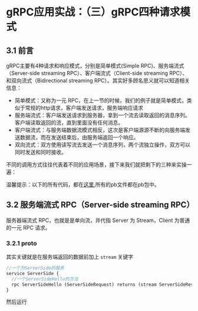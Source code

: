 # gRPC应用实战：（三）gRPC四种请求模式
## 3.1 前言
gRPC主要有4种请求和响应模式，分别是简单模式(Simple RPC)、服务端流式（Server-side streaming RPC）、客户端流式（Client-side streaming RPC）、和双向流式（Bidirectional streaming RPC）。其实好多顾名思义就可以知道相关信息：

- 简单模式：又称为一元 RPC，在上一节的时候，我们的例子就是简单模式，类似于常规的http请求，客户端发送请求，服务端响应请求
- 服务端流式：客户端发送请求到服务器，拿到一个流去读取返回的消息序列。 客户端读取返回的流，直到里面没有任何消息。
- 客户端流式：与服务端数据流模式相反，这次是客户端源源不断的向服务端发送数据流，而在发送结束后，由服务端返回一个响应。
- 双向流式：双方使用读写流去发送一个消息序列，两个流独立操作，双方可以同时发送和同时接收。


不同的调用方式往往代表着不同的应用场景，接下来我们就把剩下的三种来实操一遍：

温馨提示：以下的所有代码，都在[这里](),所有的pb文件都在pb包中。
## 3.2 服务端流式 RPC（Server-side streaming RPC）

服务器端流式 RPC，也就是是单向流，并代指 Server 为 Stream，Client 为普通的一元 RPC 请求。

### 3.2.1 proto

其实关键就是在服务端返回的数据前加上 `stream` 关键字

~~~protobuf
//一个为ServerSide的服务
service ServerSide {
  //一个ServerSideHello的方法
  rpc ServerSideHello (ServerSideRequest) returns (stream ServerSideResp) {}
}
~~~

然后运行